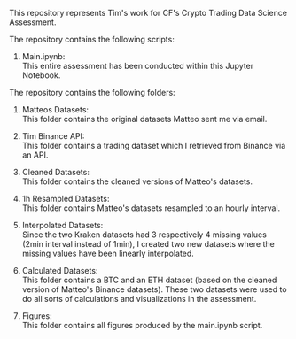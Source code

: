 This repository represents Tim's work for CF's Crypto Trading Data Science Assessment.

The repository contains the following scripts:

1. Main.ipynb:              
This entire assessment has been conducted within this Jupyter Notebook.

The repository contains the following folders:

1. Matteos Datasets:        
This folder contains the original datasets Matteo sent me via email.

2. Tim Binance API:         
This folder contains a trading dataset which I retrieved from Binance via an API.

3. Cleaned Datasets:        
This folder contains the cleaned versions of Matteo's datasets.

4. 1h Resampled Datasets:    
This folder contains Matteo's datasets resampled to an hourly interval.

5. Interpolated Datasets:   
Since the two Kraken datasets had 3 respectively 4 missing values (2min interval instead of 1min),
I created two new datasets where the missing values have been linearly interpolated.

6. Calculated Datasets:     
This folder contains a BTC and an ETH dataset (based on the cleaned version of Matteo's Binance datasets).
These two datasets were used to do all sorts of calculations and visualizations in the assessment.

7. Figures:                 
This folder contains all figures produced by the main.ipynb script.

